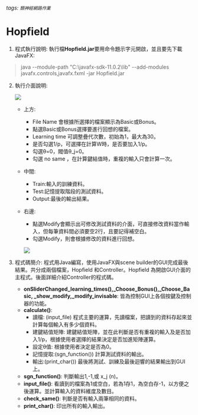 ###### tags: `類神經網路作業`
# Hopfield

1. 程式執行說明:
   執行檔**Hopfield.jar**要用命令題示字元開啟，並且要先下載JavaFX:
>    java --module-path "C:\javafx-sdk-11.0.2\lib" --add-modules javafx.controls,javafx.fxml -jar Hopfield.jar
   
2. 執行介面說明:

   ![](https://i.imgur.com/EsS7aJe.png)
    * 上方:
        * File Name 會根據所選擇的檔案顯示為Basic或Bonus。
        * 點選Basic或Bonus選擇要進行回想的檔案。
        * Learning time 可調整疊代次數，初始為1，最大為30。
        * 是否勾選1/p，可選擇在計算W時，是否要加入1/p。
        * 勾選θ=0，閥值θ_j=0。
        * 勾選 no same ，在計算鍵結值時，重複的輸入只會計算一次。
    * 中間:
    	* Train:輸入的訓練資料。
    	* Test:記憶提取階段的測試資料。
    	* Output:最後的輸出結果。
    * 右邊:
        * 點選Modify會顯示出可修改測試資料的介面，可直接修改資料當作輸入，但每筆資料間必須要空2行，且要記得補空白。
        * 勾選Modify，則會根據修改的資料進行回想。

        ![](https://i.imgur.com/64fLcK3.png)
	
3. 程式碼簡介:
   程式用Java編寫，使用JavaFX與scene builder的GUI完成最後結果。共分成兩個檔案，Hopfield 和Controller。Hopfield 為開啟GUI介面的主程式。後面詳細介紹Controller的程式碼。
   * **onSliderChanged_learning_times(),_Choose_Bonus(),_Choose_Basic, _show_modify,_modify_invisable**: 皆為控制GUI上各個按鍵及控制器的功能。
   * **calculate()**:
        * 讀檔: (input_file) 程式主要的運算，先讀檔案，把讀到的資料存起來並計算每個輸入有多少個資料。
        * 建鍵結值矩陣: 建鍵結值矩陣，並在此判斷是否有重複的輸入及是否加入1/p，根據使用者選擇的結果決定是否加進矩陣運算。
        * 設定θ值: 根據使用者決定是否為0。
        * 記憶提取:(sgn_function()) 計算測試資料的輸出。
        * 輸出:(print_char()) 最後將測試、訓練及最後迴響的結果輸出到GUI上。
    * **sgn_function()**: 判斷輸出1,-1,或 x_j (n)。
    * **input_file()**: 看讀到的檔案為1或空白，若為1存1，為空白存-1，以方便之後運算。並計算輸入的資料維度及數目。
    * **check_same()**: 判斷是否有輸入兩筆相同的資料。
    * **print_char()**: 印出所有的輸入輸出。
